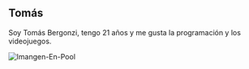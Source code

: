 ## Tomás

Soy Tomás Bergonzi, tengo 21 años y me gusta la programación y los videojuegos. 

![Imangen-En-Pool](https://github.com/user-attachments/assets/58261f6e-2826-4286-bca6-a20e050fc716)
